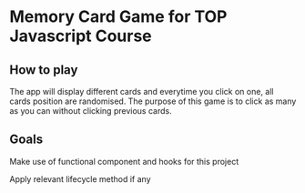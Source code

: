 <h1>Memory Card Game for TOP Javascript Course</h1>
<h2>How to play</h2>
<p>The app will display different cards and everytime you click on one, all cards position are randomised. The purpose of this game is to click as many as you can without clicking previous cards.</p>
<h2>Goals</h2>
<p>Make use of functional component and hooks for this project</p>
<p>Apply relevant lifecycle method if any</p>
